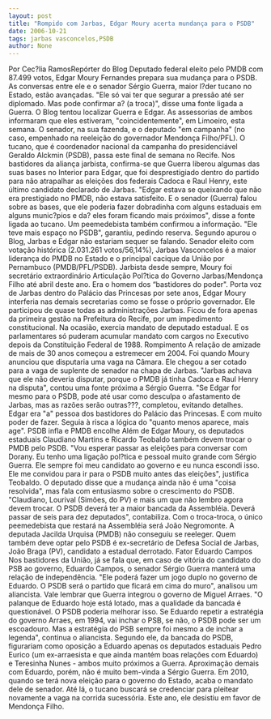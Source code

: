 ```yaml
---
layout: post
title: "Rompido com Jarbas, Edgar Moury acerta mundança para o PSDB"
date: 2006-10-21
tags: jarbas vasconcelos,PSDB
author: None
---
```

Por Cec?lia RamosRepórter do Blog
Deputado federal eleito pelo PMDB com 87.499 votos, Edgar Moury Fernandes prepara sua mudança para o PSDB. As conversas entre ele e o senador Sérgio Guerra, maior l?der tucano no Estado, estão avançadas. \"Ele só vai ter que segurar a pressão até ser diplomado. Mas pode confirmar a? (a troca)\", disse uma fonte ligada a Guerra. 
O Blog tentou localizar Guerra e Edgar. As assessorias de ambos informaram que eles estiveram, \"coincidentemente\", em Limoeiro, esta semana. O senador, na sua fazenda, e o deputado \"em campanha\" (no caso, empenhado na reeleição do governador Mendonça Filho/PFL). O tucano, que é coordenador nacional da campanha do presidenciável Geraldo Alckmin (PSDB), passa este final de semana no Recife.
Nos bastidores da aliança jarbista, confirma-se que Guerra liberou algumas das suas bases no Interior para Edgar, que foi desprestigiado dentro do partido para não atrapalhar as eleições dos federais Cadoca e Raul Henry, este último candidato declarado de Jarbas. 
\"Edgar estava se queixando que não era prestigiado no PMDB, não estava satisfeito. E o senador (Guerra) falou sobre as bases, que ele poderia fazer dobradinha com alguns estaduais em alguns munic?pios e da? eles foram ficando mais próximos\", disse a fonte ligada ao tucano. Um peemedebista também confirmou a informação. \"Ele teve mais espaço no PSDB\", garantiu,
 pedindo reserva. 
Segundo apurou o Blog, Jarbas e Edgar não estariam sequer se falando. 
Senador eleito com votação histórica (2.031.261 votos/56,14%), Jarbas Vasconcelos é a maior liderança do PMDB no Estado e o principal cacique da União por Pernambuco (PMDB/PFL/PSDB).
Jarbista desde sempre, Moury foi secretário extraordinário Articulação Pol?tica do Governo Jarbas/Mendonça Filho até abril deste ano. 
Era o homem dos “bastidores do poder\". Porta voz de Jarbas dentro do Palácio das Princesas por sete anos, Edgar Moury interferia nas demais secretarias como se fosse o próprio governador. 
Ele participou de quase todas as administrações Jarbas. Ficou de fora apenas da primeira gestão na Prefeitura do Recife, por um impedimento constitucional. Na ocasião, exercia mandato de deputado estadual. E os parlamentares só puderam acumular mandato com cargos no Executivo depois da Constituição Federal de 1988. 
Rompimento
A relação de amizade de mais de 30 anos começou a estremecer em 2004. Foi quando Moury anunciou que disputaria uma vaga na Câmara. Ele chegou a ser cotado para a vaga de suplente de senador na chapa de Jarbas. 
\"Jarbas achava que ele não deveria disputar, porque o PMDB já tinha Cadoca e Raul Henry na disputa\", contou uma fonte próxima a Sérgio Guerra. \"Se Edgar for mesmo para o PSDB, pode até usar como desculpa o afastamento de Jarbas, mas as razões serão outras???, completou, evitando detalhes. 
Edgar era \"a\" pessoa dos bastidores do Palácio das Princesas. E com muito poder de fazer. Seguia à risca a lógica do \"quanto menos aparece, mais age\".
PSDB infla e PMDB encolhe
Além de Edgar Moury, os deputados estaduais Claudiano Martins e Ricardo Teobaldo também devem trocar o PMDB pelo PSDB. 
\"Vou esperar passar as eleições para conversar com Dorany. Eu tenho uma ligação pol?tica e pessoal muito grande com Sérgio Guerra. Ele sempre foi meu candidato ao governo e eu nunca escondi isso. Ele me convidou para ir para o PSDB muito antes das eleições\", justifica Teobaldo. 
O deputado disse que a mudança ainda não é uma \"coisa resolvida\", mas fala com entusiasmo sobre o crescimento do PSDB. \"Claudiano, Lourival (Simões, do PV) e mais um que não lembro agora devem trocar. O PSDB deverá ter a maior bancada da Assembléia. Deverá passar de seis para dez deputados\", contabiliza. 
Com o troca-troca, o único peemedebista que restará na Assembléia será João Negromonte. A deputada Jacilda Urquisa (PMDB) não conseguiu se reeleger. 
Quem também deve optar pelo PSDB é ex-secretário de Defesa Social de Jarbas, João Braga (PV), candidato a estadual derrotado.
Fator Eduardo Campos
Nos bastidores da União, já se fala que, em caso de vitória do candidato do PSB ao governo, Eduardo Campos, o senador Sérgio Guerra manterá uma relação de independência. \"Ele poderá fazer um jogo duplo no governo de Eduardo. O PSDB será o partido que ficará em cima do muro\", analisou um aliancista.
Vale lembrar que Guerra integrou o governo de Miguel Arraes. 
\"O palanque de Eduardo hoje está lotado, mas a qualidade da bancada é questionável. O PSDB poderia melhorar isso. Se Eduardo repetir a estratégia do governo Arraes, em 1994, vai inchar o PSB, se não, o PSDB pode ser um escoadouro. Mas a estratégia do PSB sempre foi mesmo a de inchar a legenda\", continua o aliancista.
Segundo ele, da bancada do PSDB, figurariam como oposição a Eduardo apenas os deputados estaduais Pedro Eurico (um ex-arraesista e que ainda mantém boas relações com Eduardo) e Teresinha Nunes - ambos muito próximos a Guerra. 
Aproximação demais com Eduardo, porém, não é muito bem-vinda a Sérgio Guerra. Em 2010, quando se terá nova eleição para o governo do Estado, acaba o mandato dele de senador. Até lá, o tucano buscará se credenciar para pleitear novamente a vaga na corrida sucessória. Este ano, ele desistiu em favor de Mendonça Filho. 